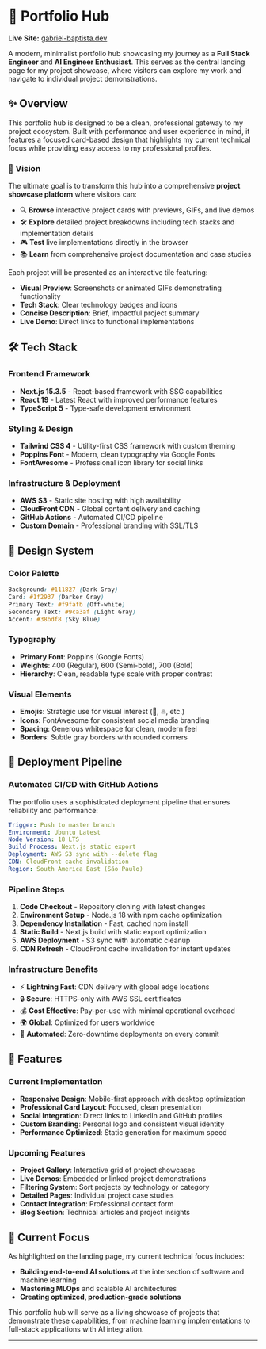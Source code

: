# 🚀 Portfolio Hub

**Live Site:** [gabriel-baptista.dev](https://gabriel-baptista.dev)

A modern, minimalist portfolio hub showcasing my journey as a **Full Stack Engineer** and **AI Engineer Enthusiast**. This serves as the central landing page for my project showcase, where visitors can explore my work and navigate to individual project demonstrations.

## ✨ Overview

This portfolio hub is designed to be a clean, professional gateway to my project ecosystem. Built with performance and user experience in mind, it features a focused card-based design that highlights my current technical focus while providing easy access to my professional profiles.

### 🎯 Vision

The ultimate goal is to transform this hub into a comprehensive **project showcase platform** where visitors can:

- 🔍 **Browse** interactive project cards with previews, GIFs, and live demos
- 🛠️ **Explore** detailed project breakdowns including tech stacks and implementation details
- 🎮 **Test** live implementations directly in the browser
- 📚 **Learn** from comprehensive project documentation and case studies

Each project will be presented as an interactive tile featuring:

- **Visual Preview**: Screenshots or animated GIFs demonstrating functionality
- **Tech Stack**: Clear technology badges and icons
- **Concise Description**: Brief, impactful project summary
- **Live Demo**: Direct links to functional implementations

## 🛠️ Tech Stack

### **Frontend Framework**

- **Next.js 15.3.5** - React-based framework with SSG capabilities
- **React 19** - Latest React with improved performance features
- **TypeScript 5** - Type-safe development environment

### **Styling & Design**

- **Tailwind CSS 4** - Utility-first CSS framework with custom theming
- **Poppins Font** - Modern, clean typography via Google Fonts
- **FontAwesome** - Professional icon library for social links

### **Infrastructure & Deployment**

- **AWS S3** - Static site hosting with high availability
- **CloudFront CDN** - Global content delivery and caching
- **GitHub Actions** - Automated CI/CD pipeline
- **Custom Domain** - Professional branding with SSL/TLS

## 🎨 Design System

### **Color Palette**

```css
Background: #111827 (Dark Gray)
Card: #1f2937 (Darker Gray)
Primary Text: #f9fafb (Off-white)
Secondary Text: #9ca3af (Light Gray)
Accent: #38bdf8 (Sky Blue)
```

### **Typography**

- **Primary Font**: Poppins (Google Fonts)
- **Weights**: 400 (Regular), 600 (Semi-bold), 700 (Bold)
- **Hierarchy**: Clean, readable type scale with proper contrast

### **Visual Elements**

- **Emojis**: Strategic use for visual interest (🚀, 🔥, etc.)
- **Icons**: FontAwesome for consistent social media branding
- **Spacing**: Generous whitespace for clean, modern feel
- **Borders**: Subtle gray borders with rounded corners

## 🚀 Deployment Pipeline

### **Automated CI/CD with GitHub Actions**

The portfolio uses a sophisticated deployment pipeline that ensures reliability and performance:

```yaml
Trigger: Push to master branch
Environment: Ubuntu Latest
Node Version: 18 LTS
Build Process: Next.js static export
Deployment: AWS S3 sync with --delete flag
CDN: CloudFront cache invalidation
Region: South America East (São Paulo)
```

### **Pipeline Steps**

1. **Code Checkout** - Repository cloning with latest changes
2. **Environment Setup** - Node.js 18 with npm cache optimization
3. **Dependency Installation** - Fast, cached npm install
4. **Static Build** - Next.js build with static export optimization
5. **AWS Deployment** - S3 sync with automatic cleanup
6. **CDN Refresh** - CloudFront cache invalidation for instant updates

### **Infrastructure Benefits**

- ⚡ **Lightning Fast**: CDN delivery with global edge locations
- 🔒 **Secure**: HTTPS-only with AWS SSL certificates
- 💰 **Cost Effective**: Pay-per-use with minimal operational overhead
- 🌍 **Global**: Optimized for users worldwide
- 🔄 **Automated**: Zero-downtime deployments on every commit

## 📱 Features

### **Current Implementation**

- **Responsive Design**: Mobile-first approach with desktop optimization
- **Professional Card Layout**: Focused, clean presentation
- **Social Integration**: Direct links to LinkedIn and GitHub profiles
- **Custom Branding**: Personal logo and consistent visual identity
- **Performance Optimized**: Static generation for maximum speed

### **Upcoming Features**

- **Project Gallery**: Interactive grid of project showcases
- **Live Demos**: Embedded or linked project demonstrations
- **Filtering System**: Sort projects by technology or category
- **Detailed Pages**: Individual project case studies
- **Contact Integration**: Professional contact form
- **Blog Section**: Technical articles and project insights

## 🎯 Current Focus

As highlighted on the landing page, my current technical focus includes:

- **Building end-to-end AI solutions** at the intersection of software and machine learning
- **Mastering MLOps** and scalable AI architectures
- **Creating optimized, production-grade solutions**

This portfolio hub will serve as a living showcase of projects that demonstrate these capabilities, from machine learning implementations to full-stack applications with AI integration.

---
